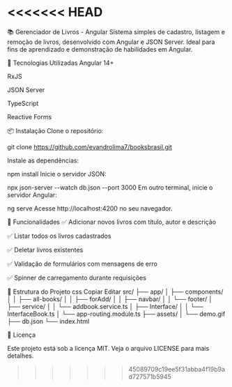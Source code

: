 <<<<<<< HEAD
=======
📚 Gerenciador de Livros - Angular
Sistema simples de cadastro, listagem e remoção de livros, desenvolvido com Angular e JSON Server. Ideal para fins de aprendizado e demonstração de habilidades em Angular.

🧰 Tecnologias Utilizadas
Angular 14+

RxJS

JSON Server

TypeScript

Reactive Forms

📦 Instalação
Clone o repositório:


git clone https://github.com/evandrolima7/booksbrasil.git

Instale as dependências:

npm install
Inicie o servidor JSON:

npx json-server --watch db.json --port 3000
Em outro terminal, inicie o servidor Angular:

ng serve
Acesse http://localhost:4200 no seu navegador.

🧪 Funcionalidades
✅ Adicionar novos livros com título, autor e descrição

✅ Listar todos os livros cadastrados

✅ Deletar livros existentes

✅ Validação de formulários com mensagens de erro

✅ Spinner de carregamento durante requisições

📁 Estrutura do Projeto
css
Copiar
Editar
src/
├── app/
│   ├── components/
│   │   ├── all-books/
│   │   ├── forAdd/
│   │   ├── navbar/
│   │   └── footer/
│   ├── service/
│   │   └── addbook.service.ts
│   ├── Interface/
│   │   └── InterfaceBook.ts
│   └── app-routing.module.ts
├── assets/
│   └── demo.gif
├── db.json
└── index.html

📄 Licença

Este projeto está sob a licença MIT. Veja o arquivo LICENSE para mais detalhes.
>>>>>>> 45089709c19ee5f31abba4f19b9ad727571b5945
